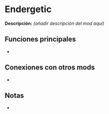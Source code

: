 # Endergetic

**Descripción:** *(añadir descripción del mod aquí)*

## Funciones principales
- 

## Conexiones con otros mods
- 

## Notas
- 
